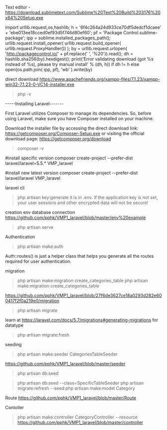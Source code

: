 Text editor
-https://download.sublimetext.com/Sublime%20Text%20Build%203176%20x64%20Setup.exe

import urllib.request,os,hashlib; h = '6f4c264a24d933ce70df5dedcf1dcaee' + 'ebe013ee18cced0ef93d5f746d80ef60'; pf = 'Package Control.sublime-package'; ipp = sublime.installed_packages_path(); urllib.request.install_opener( urllib.request.build_opener( urllib.request.ProxyHandler()) ); by = urllib.request.urlopen( 'http://packagecontrol.io/' + pf.replace(' ', '%20')).read(); dh = hashlib.sha256(by).hexdigest(); print('Error validating download (got %s instead of %s), please try manual install' % (dh, h)) if dh != h else open(os.path.join( ipp, pf), 'wb' ).write(by)


direct download
https://www.apachefriends.org/xampp-files/7.1.23/xampp-win32-7.1.23-0-VC14-installer.exe
>php -v


-----Installing Laravel-------

First
Laravel utilizes Composer to manage its dependencies. So, before using Laravel, make sure you have Composer installed on your machine.


Download the installer file by accessing the direct download link: https://getcomposer.org/Composer-Setup.exe
 or visiting the official download page: https://getcomposer.org/download
>composer -v



#install specific version
composer create-project --prefer-dist laravel/laravel=5.5.* VMP_laravel

#install new latest version
composer create-project --prefer-dist laravel/laravel VMP_laravel


laravel cli
>php artisan key:generate
it is in .env.
If the application key is not set, your user sessions and other encrypted data will not be secure!

creation env database connection
https://github.com/pphk/VMP1_laravel/blob/master/env%20example

>php artisan serve

Authentication

>php artisan make:auth

Auth::routes() is just a helper class that helps you generate all the routes required for user authentication.

migration

>php artisan make:migration create_categories_table
>php artisan make:migration create_categories_table

https://github.com/pphk/VMP1_laravel/blob/27f6de3627ce18a0293d282e600417f2f0a219e0/migration

>php artisan migrate

learn at https://laravel.com/docs/5.7/migrations#generating-migrations for datatype

>php artisan migrate:fresh

seeding
>php artisan make:seeder CategoriesTableSeeder

https://github.com/pphk/VMP1_laravel/blob/master/seeder

>php artisan db:seed


>php artisan db:seed --class=SpecificTableSeeder
>php artisan migrate:refresh --seed
>php artisan make:model Category

Route
https://github.com/pphk/VMP1_laravel/blob/master/Route


Contoller
 >php artisan make:controller CategoryController --resource
https://github.com/pphk/VMP1_laravel/blob/master/controller
